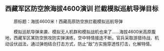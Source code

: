 ## 西藏军区防空旅海拔4600演训 拦截模拟巡航导弹目标
　　原标题：海拔4600米！西藏高原防空旅拦截模拟巡航导弹

　　模拟巡航导弹来袭、模拟无人机群和模拟战机也来了……海拔4600米高原腹地，西藏军区某防空旅攻防实弹演练，空中特情接连不断。官兵采取游猎待战、机动设伏战法，通过弹炮结合打击方式，防止“敌”方实施穿透性打击，化解特情。

